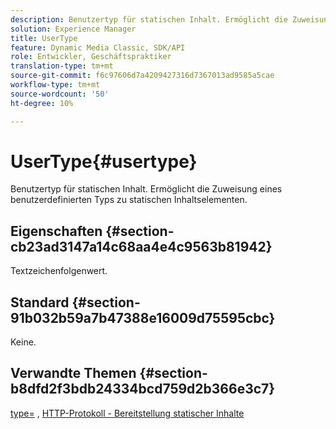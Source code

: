 ```yaml
---
description: Benutzertyp für statischen Inhalt. Ermöglicht die Zuweisung eines benutzerdefinierten Typs zu statischen Inhaltselementen.
solution: Experience Manager
title: UserType
feature: Dynamic Media Classic, SDK/API
role: Entwickler, Geschäftspraktiker
translation-type: tm+mt
source-git-commit: f6c97606d7a4209427316d7367013ad9585a5cae
workflow-type: tm+mt
source-wordcount: '50'
ht-degree: 10%

---
```



# UserType{#usertype}

Benutzertyp für statischen Inhalt. Ermöglicht die Zuweisung eines benutzerdefinierten Typs zu statischen Inhaltselementen.

## Eigenschaften {#section-cb23ad3147a14c68aa4e4c9563b81942}

Textzeichenfolgenwert.

## Standard {#section-91b032b59a7b47388e16009d75595cbc}

Keine.

## Verwandte Themen {#section-b8dfd2f3bdb24334bcd759d2b366e3c7}

[type=](/help/aem-is-ir-api/is-api/http-ref/image-serving-api-ref/c-http-protocol-reference/c-command-reference/r-type.md) ,  [HTTP-Protokoll - Bereitstellung statischer Inhalte](/help/aem-is-ir-api/is-api/http-ref/image-serving-api-ref/c-http-protocol-reference/c-syntax-and-features/r-serving-static-non-image-content.md)
